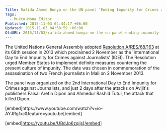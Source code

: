 ```yaml
---
Title: Rafida Ahmed Bonya on the UN panel "Ending Impunity for Crimes against Journalists
Tags:
  - Mukto-Mona Editor
Published: 2015-11-03 04:44:17 +06:00
Updated: 2015-11-03 04:58:59 +06:00
OldURL: 2015/11/03/rafida-ahmed-bonya-on-the-un-panel-ending-impunity-for-crimes-against-journalists/
---
```


<p style="text-align: left;">The United Nations General Assembly adopted <a href="https://www.un.org/ga/search/view_doc.asp?symbol=A/RES/68/163" target="_blank">Resolution A/RES/68/163</a> at its 68th session in 2013 which proclaimed 2 November as the 'International Day to End Impunity for Crimes against Journalists' (IDEI). The Resolution urged Member States to implement definite measures countering the present culture of impunity. The date was chosen in commemoration of the assassination of two French journalists in Mali on 2 November 2013.</p>
<p style="text-align: left;">The panel was organized on the 2nd International Day to End Impunity for Crimes against Journalists, and just 2 days after the attacks on Avijit's publishers Faisal Arefin Dipon and Ahmedur Rashid Tutul, the attack that killed Dipon.</p>
[embed]https://www.youtube.com/watch?v=io-AYJRgfxc&feature=youtu.be[/embed]

[embed]https://youtu.be/UBdJp6zqijs[/embed]
